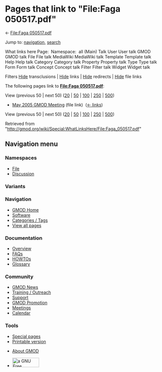 <div id="mw-page-base" class="noprint">

</div>

<div id="mw-head-base" class="noprint">

</div>

<div id="content" class="mw-body" role="main">

<span id="top"></span>

<div id="mw-js-message" style="display:none;">

</div>



# <span dir="auto">Pages that link to "File:Faga 050517.pdf"</span>

<div id="bodyContent">

<div id="contentSub">

← [File:Faga
050517.pdf](/wiki/File:Faga_050517.pdf "File:Faga 050517.pdf")

</div>

<div id="jump-to-nav" class="mw-jump">

Jump to: [navigation](#mw-navigation), [search](#p-search)

</div>

<div id="mw-content-text">

What links here Page:  Namespace:  all (Main) Talk User User talk GMOD
GMOD talk File File talk MediaWiki MediaWiki talk Template Template talk
Help Help talk Category Category talk Property Property talk Type Type
talk Form Form talk Concept Concept talk Filter Filter talk Widget
Widget talk

Filters
[Hide](/mediawiki/index.php?title=Special:WhatLinksHere/File:Faga_050517.pdf&hidetrans=1 "Special:WhatLinksHere/File:Faga 050517.pdf")
transclusions \|
[Hide](/mediawiki/index.php?title=Special:WhatLinksHere/File:Faga_050517.pdf&hidelinks=1 "Special:WhatLinksHere/File:Faga 050517.pdf")
links \|
[Hide](/mediawiki/index.php?title=Special:WhatLinksHere/File:Faga_050517.pdf&hideredirs=1 "Special:WhatLinksHere/File:Faga 050517.pdf")
redirects \|
[Hide](/mediawiki/index.php?title=Special:WhatLinksHere/File:Faga_050517.pdf&hideimages=1 "Special:WhatLinksHere/File:Faga 050517.pdf")
file links

The following pages link to **[File:Faga
050517.pdf](/wiki/File:Faga_050517.pdf "File:Faga 050517.pdf")**:

View (previous 50 \| next 50)
([20](/mediawiki/index.php?title=Special:WhatLinksHere/File:Faga_050517.pdf&limit=20 "Special:WhatLinksHere/File:Faga 050517.pdf")
\|
[50](/mediawiki/index.php?title=Special:WhatLinksHere/File:Faga_050517.pdf&limit=50 "Special:WhatLinksHere/File:Faga 050517.pdf")
\|
[100](/mediawiki/index.php?title=Special:WhatLinksHere/File:Faga_050517.pdf&limit=100 "Special:WhatLinksHere/File:Faga 050517.pdf")
\|
[250](/mediawiki/index.php?title=Special:WhatLinksHere/File:Faga_050517.pdf&limit=250 "Special:WhatLinksHere/File:Faga 050517.pdf")
\|
[500](/mediawiki/index.php?title=Special:WhatLinksHere/File:Faga_050517.pdf&limit=500 "Special:WhatLinksHere/File:Faga 050517.pdf"))

- [May 2005 GMOD
  Meeting](/wiki/May_2005_GMOD_Meeting "May 2005 GMOD Meeting") (file
  link) ‎ <span class="mw-whatlinkshere-tools">([←
  links](/mediawiki/index.php?title=Special:WhatLinksHere&target=May+2005+GMOD+Meeting "Special:WhatLinksHere"))</span>

View (previous 50 \| next 50)
([20](/mediawiki/index.php?title=Special:WhatLinksHere/File:Faga_050517.pdf&limit=20 "Special:WhatLinksHere/File:Faga 050517.pdf")
\|
[50](/mediawiki/index.php?title=Special:WhatLinksHere/File:Faga_050517.pdf&limit=50 "Special:WhatLinksHere/File:Faga 050517.pdf")
\|
[100](/mediawiki/index.php?title=Special:WhatLinksHere/File:Faga_050517.pdf&limit=100 "Special:WhatLinksHere/File:Faga 050517.pdf")
\|
[250](/mediawiki/index.php?title=Special:WhatLinksHere/File:Faga_050517.pdf&limit=250 "Special:WhatLinksHere/File:Faga 050517.pdf")
\|
[500](/mediawiki/index.php?title=Special:WhatLinksHere/File:Faga_050517.pdf&limit=500 "Special:WhatLinksHere/File:Faga 050517.pdf"))

</div>

<div class="printfooter">

Retrieved from
"<http://gmod.org/wiki/Special:WhatLinksHere/File:Faga_050517.pdf>"

</div>

<div id="catlinks" class="catlinks catlinks-allhidden">

</div>

<div class="visualClear">

</div>

</div>

</div>

<div id="mw-navigation">

## Navigation menu

<div id="mw-head">



<div id="left-navigation">

<div id="p-namespaces" class="vectorTabs" role="navigation"
aria-labelledby="p-namespaces-label">

### Namespaces

- <span id="ca-nstab-image"><a href="/wiki/File:Faga_050517.pdf" accesskey="c"
  title="View the file page [c]">File</a></span>
- <span id="ca-talk"><a
  href="/mediawiki/index.php?title=File_talk:Faga_050517.pdf&amp;action=edit&amp;redlink=1"
  accesskey="t"
  title="Discussion about the content page [t]">Discussion</a></span>

</div>

<div id="p-variants" class="vectorMenu emptyPortlet" role="navigation"
aria-labelledby="p-variants-label">

### 

### Variants[](#)

<div class="menu">

</div>

</div>

</div>

<div id="right-navigation">





</div>



</div>

</div>

</div>

<div id="mw-panel">

<div id="p-logo" role="banner">

<a href="/wiki/Main_Page"
style="background-image: url(http://gmod.org/images/GMOD-cogs.png);"
title="Visit the main page"></a>

</div>

<div id="p-Navigation" class="portal" role="navigation"
aria-labelledby="p-Navigation-label">

### Navigation

<div class="body">

- <span id="n-GMOD-Home">[GMOD Home](/wiki/Main_Page)</span>
- <span id="n-Software">[Software](/wiki/GMOD_Components)</span>
- <span id="n-Categories-.2F-Tags">[Categories /
  Tags](/wiki/Categories)</span>
- <span id="n-View-all-pages">[View all
  pages](/wiki/Special:AllPages)</span>

</div>

</div>

<div id="p-Documentation" class="portal" role="navigation"
aria-labelledby="p-Documentation-label">

### Documentation

<div class="body">

- <span id="n-Overview">[Overview](/wiki/Overview)</span>
- <span id="n-FAQs">[FAQs](/wiki/Category:FAQ)</span>
- <span id="n-HOWTOs">[HOWTOs](/wiki/Category:HOWTO)</span>
- <span id="n-Glossary">[Glossary](/wiki/Glossary)</span>

</div>

</div>

<div id="p-Community" class="portal" role="navigation"
aria-labelledby="p-Community-label">

### Community

<div class="body">

- <span id="n-GMOD-News">[GMOD News](/wiki/GMOD_News)</span>
- <span id="n-Training-.2F-Outreach">[Training /
  Outreach](/wiki/Training_and_Outreach)</span>
- <span id="n-Support">[Support](/wiki/Support)</span>
- <span id="n-GMOD-Promotion">[GMOD
  Promotion](/wiki/GMOD_Promotion)</span>
- <span id="n-Meetings">[Meetings](/wiki/Meetings)</span>
- <span id="n-Calendar">[Calendar](/wiki/Calendar)</span>

</div>

</div>

<div id="p-tb" class="portal" role="navigation"
aria-labelledby="p-tb-label">

### Tools

<div class="body">

- <span id="t-specialpages"><a href="/wiki/Special:SpecialPages" accesskey="q"
  title="A list of all special pages [q]">Special pages</a></span>
- <span id="t-print"><a
  href="/mediawiki/index.php?title=Special:WhatLinksHere/File:Faga_050517.pdf&amp;printable=yes"
  rel="alternate" accesskey="p"
  title="Printable version of this page [p]">Printable version</a></span>

</div>

</div>

</div>

</div>

<div id="footer" role="contentinfo">

- <span id="footer-places-about">[About
  GMOD](/wiki/GMOD:About "GMOD:About")</span>

<!-- -->

- <span id="footer-copyrightico">[<img src="http://www.gnu.org/graphics/gfdl-logo-small.png" width="88"
  height="31" alt="a GNU Free Documentation License" />](http://www.gnu.org/licenses/fdl-1.3.html)</span>


<div style="clear:both">

</div>

</div>
